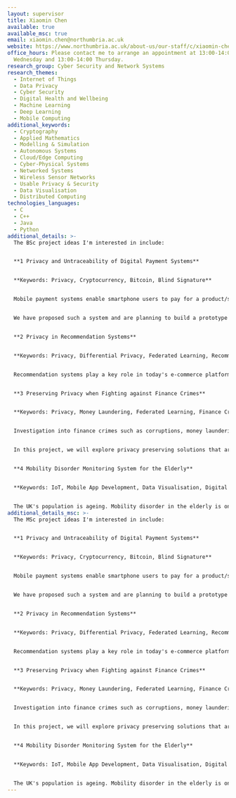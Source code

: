 ```yaml
---
layout: supervisor
title: Xiaomin Chen
available: true
available_msc: true
email: xiaomin.chen@northumbria.ac.uk
website: https://www.northumbria.ac.uk/about-us/our-staff/c/xiaomin-chen/
office_hours: Please contact me to arrange an appointment at 13:00-14:00
  Wednesday and 13:00-14:00 Thursday.
research_group: Cyber Security and Network Systems
research_themes:
  - Internet of Things
  - Data Privacy
  - Cyber Security
  - Digital Health and Wellbeing
  - Machine Learning
  - Deep Learning
  - Mobile Computing
additional_keywords:
  - Cryptography
  - Applied Mathematics
  - Modelling & Simulation
  - Autonomous Systems
  - Cloud/Edge Computing
  - Cyber-Physical Systems
  - Networked Systems
  - Wireless Sensor Networks
  - Usable Privacy & Security
  - Data Visualisation
  - Distributed Computing
technologies_languages:
  - C
  - C++
  - Java
  - Python
additional_details: >-
  The BSc project ideas I'm interested in include:


  **1 Privacy and Untraceability of Digital Payment Systems**


  **K﻿eywords: Privacy, Cryptocurrency, Bitcoin, Blind Signature**


  Mobile payment systems enable smartphone users to pay for a product/service without using physical cards or cash. Privacy violation can take place either on the mobile device, or even worse, on the Service Provider side. To protect user privacy against the third-party Service Provider (e.g. Amazon), researchers have started to design "untraceable" payment systems using cryptography techniques, such as bitcoin, blind signature. Untraceable payment systems can guarantee fair and secure transactions between customers and merchants without exposing the linkage to the Service Provider. 


  We have proposed such a system and are planning to build a prototype for it. If you're interested in data privacy and cryptography, and good at programming in Java,  we would like you to join in this project. 


  **2 Privacy in Recommendation Systems**


  **K﻿eywords: Privacy, Differential Privacy, Federated Learning, Recommender Algorithm**


  Recommendation systems play a key role in today's e-commerce platforms. Recommendations are performed by analysing users' purchase historic data and personal profiles. It has been revealed that the service providers collect more data than required.  Even ethical data aggregation and analytics can violate user privacy. In this project students will investigate state-of-the-art privacy-preserving measures, such as differential learning, federated learning, and deep-learning recommendation algorithms, and develop a prototype for a private recommendation system. Knowledge in machine learning/deep learning and programming in python are essential. such as differential learning, federated learning, 


  **3 Preserving Privacy when Fighting against Finance Crimes**


  **K﻿eywords: Privacy, Money Laundering, Federated Learning, Finance Crimes**


  Investigation into finance crimes such as corruptions, money laundering, requests a full access to individual bank accounts including personal data and historic transaction data. What price should anti-financial crime put on people's privacy rights? This question has become unavoidable for all involved in this fight. We need to strike a balance between the effective extraction of information to expose criminal activities and the responsible use of personal data. 


  In this project, we will explore privacy preserving solutions that are capable of training anomaly detection models, while providing a demonstrable level of privacy protection against well-known privacy violation attacks. Students who have machine learning background and are interested in Anti-Money Laundering are welcome to join this project.


  **4﻿ Mobility Disorder Monitoring System for the Elderly**


  **K﻿eywords: IoT, Mobile App Development, Data Visualisation, Digital Healthcare**


  T﻿he UK's population is ageing. Mobility disorder in the elderly is one of the most significant issues for research, practice and policy in ageing and public health to tackle with. Early detection and prevention of mobility disorder plays a crucial role in promoting the health and well-being of the elderly and reducing healthcare costs. In this project, we will build an IoT system to monitor the vital signs of elderly people when conducting exercise activities and visualise the collected data on a mobile device to display and track their daily health conditions. Students who are interested in IoT and mobile app development are welcome to join this project.
additional_details_msc: >-
  The MSc project ideas I'm interested in include:


  **1 Privacy and Untraceability of Digital Payment Systems**


  **K﻿eywords: Privacy, Cryptocurrency, Bitcoin, Blind Signature**


  Mobile payment systems enable smartphone users to pay for a product/service without using physical cards or cash. Privacy violation can take place either on the mobile device, or even worse, on the Service Provider side. To protect user privacy against the third-party Service Provider (e.g. Amazon), researchers have started to design "untraceable" payment systems using cryptography techniques, such as bitcoin, blind signature. Untraceable payment systems can guarantee fair and secure transactions between customers and merchants without exposing the linkage to the Service Provider. 


  We have proposed such a system and are planning to build a prototype for it. If you're interested in data privacy and cryptography, and good at programming in Java,  we would like you to join in this project. 


  **2 Privacy in Recommendation Systems**


  **K﻿eywords: Privacy, Differential Privacy, Federated Learning, Recommender Algorithm**


  Recommendation systems play a key role in today's e-commerce platforms. Recommendations are performed by analysing users' purchase historic data and personal profiles. It has been revealed that the service providers collect more data than required.  Even ethical data aggregation and analytics can violate user privacy. In this project students will investigate state-of-the-art privacy-preserving measures, such as differential learning, federated learning, and deep-learning recommendation algorithms, and develop a prototype for a private recommendation system. Knowledge in machine learning/deep learning and programming in python are essential. such as differential learning, federated learning, 


  **3 Preserving Privacy when Fighting against Finance Crimes**


  **K﻿eywords: Privacy, Money Laundering, Federated Learning, Finance Crimes**


  Investigation into finance crimes such as corruptions, money laundering, requests a full access to individual bank accounts including personal data and historic transaction data. What price should anti-financial crime put on people's privacy rights? This question has become unavoidable for all involved in this fight. We need to strike a balance between the effective extraction of information to expose criminal activities and the responsible use of personal data. 


  In this project, we will explore privacy preserving solutions that are capable of training anomaly detection models, while providing a demonstrable level of privacy protection against well-known privacy violation attacks. Students who have machine learning background and are interested in Anti-Money Laundering models are welcome to join this project. 


  **4﻿ Mobility Disorder Monitoring System for the Elderly**


  **K﻿eywords: IoT, Mobile App Development, Data Visualisation, Digital Healthcare**


  T﻿he UK's population is ageing. Mobility disorder in the elderly is one of the most significant issues for research, practice and policy in ageing and public health to tackle with. Early detection and prevention of mobility disorder plays a crucial role in promoting the health and well-being of the elderly and reducing healthcare costs. In this project, we will build an IoT system to monitor the vital signs of elderly people when conducting exercise activities and visualise the collected data on a mobile device to display and track their daily health conditions. Students who are interested in IoT and mobile app development are welcome to join this project.
---
```

